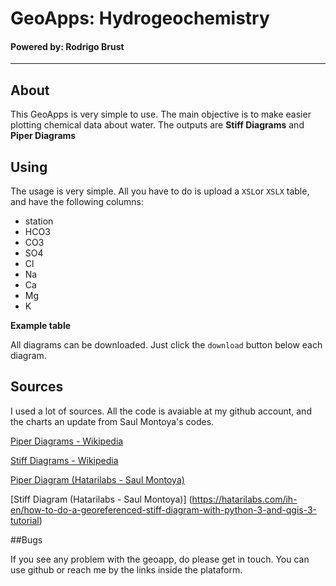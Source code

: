 # GeoApps: Hydrogeochemistry

#### Powered by: Rodrigo Brust

_________________

## About 

This GeoApps is very simple to use. The main objective is to make easier plotting chemical data about water. The outputs are **Stiff Diagrams** and **Piper Diagrams** 


## Using 


The usage is very simple. All you have to do is upload a `XSL`or `XSLX` table, and have the following columns: 

- station
- HCO3	
- CO3	
- SO4	
- Cl	
- Na	
- Ca	
- Mg	
- K

**Example table**



All diagrams can be downloaded. Just click the `download` button below each diagram. 


## Sources

I used a lot of sources. All the code is avaiable at my github account, and the charts an update from Saul Montoya's codes.

[Piper Diagrams - Wikipedia](https://en.wikipedia.org/wiki/Piper_diagram)

[Stiff Diagrams - Wikipedia](https://en.wikipedia.org/wiki/Stiff_diagram)

[Piper Diagram (Hatarilabs - Saul Montoya)](https://hatarilabs.com/ih-en/how-to-make-a-piper-diagram-in-python-tutorial)

[Stiff Diagram (Hatarilabs - Saul Montoya)] (https://hatarilabs.com/ih-en/how-to-do-a-georeferenced-stiff-diagram-with-python-3-and-qgis-3-tutorial)

##Bugs 

If you see any problem with the geoapp, do please get in touch. You can use github or reach me by the links inside the plataform.







